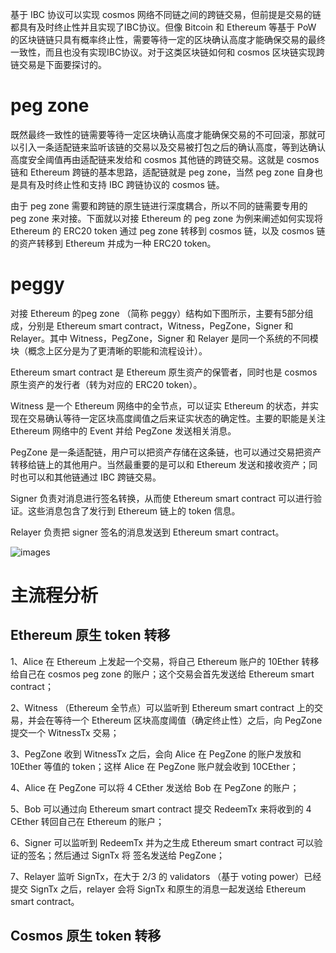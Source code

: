 基于 IBC 协议可以实现 cosmos 网络不同链之间的跨链交易，但前提是交易的链都具有及时终止性并且实现了IBC协议。但像 Bitcoin 和 Ethereum 等基于 PoW 的区块链链只具有概率终止性，需要等待一定的区块确认高度才能确保交易的最终一致性，而且也没有实现IBC协议。对于这类区块链如何和 cosmos 区块链实现跨链交易是下面要探讨的。

# peg zone 

既然最终一致性的链需要等待一定区块确认高度才能确保交易的不可回滚，那就可以引入一条适配链来监听该链的交易以及交易被打包之后的确认高度，等到达确认高度安全阈值再由适配链来发给和 cosmos 其他链的跨链交易。这就是 cosmos 链和 Ethereum 跨链的基本思路，适配链就是 peg zone，当然 peg zone 自身也是具有及时终止性和支持 IBC 跨链协议的 cosmos 链。

由于 peg zone 需要和跨链的原生链进行深度耦合，所以不同的链需要专用的 peg zone 来对接。下面就以对接 Ethereum 的 peg zone 为例来阐述如何实现将 Ethereum 的 ERC20 token 通过 peg zone 转移到 cosmos 链，以及 cosmos 链的资产转移到 Ethereum 并成为一种 ERC20 token。

# peggy

对接 Ethereum 的peg zone （简称 peggy）结构如下图所示，主要有5部分组成，分别是 Ethereum smart contract，Witness，PegZone，Signer 和 Relayer。其中 Witness，PegZone，Signer 和 Relayer 是同一个系统的不同模块（概念上区分是为了更清晰的职能和流程设计）。

Ethereum smart contract 是 Ethereum 原生资产的保管者，同时也是 cosmos 原生资产的发行者（转为对应的 ERC20 token）。

Witness 是一个 Ethereum 网络中的全节点，可以证实 Ethereum 的状态，并实现在交易确认等待一定区块高度阈值之后来证实状态的确定性。主要的职能是关注 Ethereum 网络中的 Event 并给 PegZone 发送相关消息。

PegZone 是一条适配链，用户可以把资产存储在这条链，也可以通过交易把资产转移给链上的其他用户。当然最重要的是可以和 Ethereum 发送和接收资产；同时也可以和其他链通过 IBC 跨链交易。

Signer 负责对消息进行签名转换，从而使 Ethereum smart contract 可以进行验证。这些消息包含了发行到 Ethereum 链上的 token 信息。

Relayer 负责把 signer 签名的消息发送到 Ethereum smart contract。

![images](https://github.com/nil-zhang/cosmos-dev-notes/blob/master/cosmos-peg-zone.png)

# 主流程分析

## Ethereum 原生 token 转移

1、Alice 在 Ethereum 上发起一个交易，将自己 Ethereum 账户的 10Ether 转移给自己在 cosmos peg zone 的账户；这个交易会首先发送给 Ethereum smart contract；

2、Witness （Ethereum 全节点）可以监听到 Ethereum smart contract 上的交易，并会在等待一个 Ethereum 区块高度阈值（确定终止性）之后，向 PegZone 提交一个 WitnessTx 交易；

3、PegZone 收到 WitnessTx 之后，会向 Alice 在 PegZone 的账户发放和 10Ether 等值的 token；这样 Alice 在 PegZone 账户就会收到 10CEther；

4、Alice 在 PegZone 可以将 4 CEther 发送给 Bob 在 PegZone 的账户；

5、Bob 可以通过向 Ethereum smart contract 提交 RedeemTx 来将收到的 4 CEther 转回自己在 Ethereum 的账户；

6、Signer 可以监听到 RedeemTx 并为之生成 Ethereum smart contract 可以验证的签名；然后通过 SignTx 将 签名发送给 PegZone；

7、Relayer 监听 SignTx，在大于 2/3 的 validators （基于 voting power）已经提交 SignTx 之后，relayer 会将 SignTx 和原生的消息一起发送给 Ethereum smart contract。

## Cosmos 原生 token 转移


